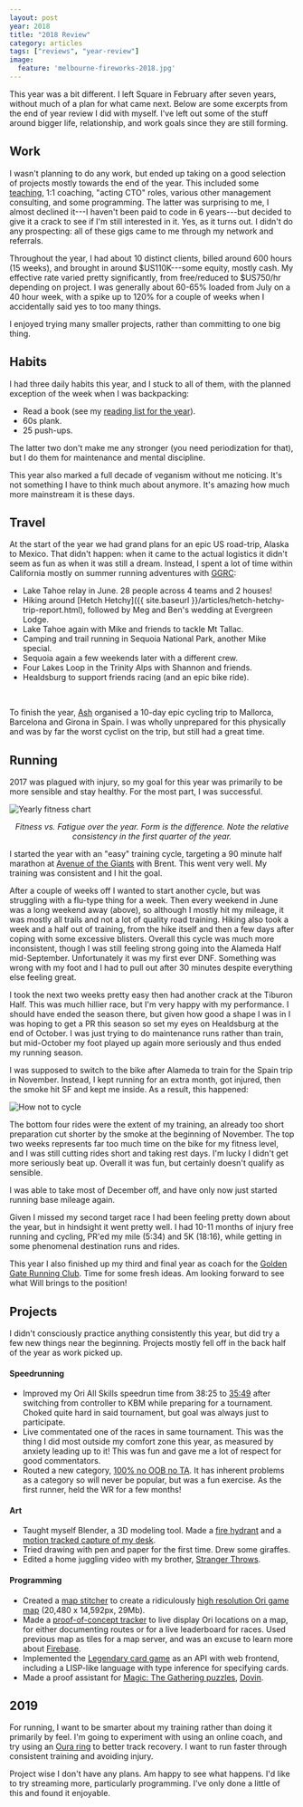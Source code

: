 ```yaml
---
layout: post
year: 2018
title: "2018 Review"
category: articles
tags: ["reviews", "year-review"]
image:
  feature: 'melbourne-fireworks-2018.jpg'
---
```


This year was a bit different. I left Square in February after seven years,
without much of a plan for what came next. Below are some excerpts from the end
of year review I did with myself. I've left out some of the stuff around bigger
life, relationship, and work goals since they are still forming.

## Work

I wasn't planning to do any work, but ended up taking on a good selection of
projects mostly towards the end of the year. This included some
[teaching](https://bradfieldcs.com/courses/leadership/), 1:1 coaching, "acting
CTO" roles, various other management consulting, and some programming. The
latter was surprising to me, I almost declined it---I haven't been paid to code
in 6 years---but decided to give it a crack to see if I'm still interested in
it. Yes, as it turns out. I didn't do any prospecting: all of these gigs came
to me through my network and referrals.

Throughout the year, I had about 10 distinct clients, billed around 600 hours
(15 weeks), and brought in around $US110K---some equity, mostly cash. My
effective rate varied pretty significantly, from free/reduced to $US750/hr
depending on project. I was generally about 60-65% loaded from July on a 40
hour week, with a spike up to 120% for a couple of weeks when I accidentally
said yes to too many things.

I enjoyed trying many smaller projects, rather than committing to one big thing.

## Habits

I had three daily habits this year, and I stuck to all of them, with the
planned exception of the week when I was backpacking:

* Read a book (see my [reading list for the year](/articles/2018-reading-list.html)).
* 60s plank.
* 25 push-ups.

The latter two don't make me any stronger (you need periodization for that),
but I do them for maintenance and mental discipline.

This year also marked a full decade of veganism without me noticing. It's not
something I have to think much about anymore. It's amazing how much more
mainstream it is these days.

## Travel

At the start of the year we had grand plans for an epic US road-trip, Alaska to Mexico. That didn't happen: when it came to the actual logistics it didn't seem as fun as when it was still a dream. Instead, I spent a lot of time within California mostly on summer running adventures with [GGRC](https://goldengaterunningclub.org/):

* Lake Tahoe relay in June. 28 people across 4 teams and 2 houses!
* Hiking around [Hetch Hetchy]({{ site.baseurl
  }}/articles/hetch-hetchy-trip-report.html), followed by Meg and Ben's wedding
  at Evergreen Lodge.
* Lake Tahoe again with Mike and friends to tackle Mt Tallac.
* Camping and trail running in Sequoia National Park, another Mike special.
* Sequoia again a few weekends later with a different crew.
* Four Lakes Loop in the Trinity Alps with Shannon and friends.
* Healdsburg to support friends racing (and an epic bike ride).

<x-youtube href='https://www.youtube.com/embed/r8eqLsl4hNU'>
</x-youtube>

<br />

To finish the year, [Ash](https://twitter.com/ashfontana) organised a 10-day
epic cycling trip to Mallorca, Barcelona and Girona in Spain. I was wholly
unprepared for this physically and was by far the worst cyclist on the trip,
but still had a great time.

## Running

2017 was plagued with injury, so my goal for this year was primarily to be more
sensible and stay healthy. For the most part, I was successful.

![Yearly fitness chart](/images/fitness.png)
<center><em>Fitness vs. Fatigue over the year. Form is the difference. Note
the relative consistency in the first quarter of the year.</em><p/></center>

I started the year with an "easy" training cycle, targeting a 90 minute half
marathon at [Avenue of the Giants](/articles/race-report-avenue-of-the-giants-half.html) with Brent. This went very well. My training
was consistent and I hit the goal.

After a couple of weeks off I wanted to start another cycle, but was struggling
with a flu-type thing for a week. Then every weekend in June was a long weekend
away (above), so although I mostly hit my mileage, it was mostly all trails
and not a lot of quality road training. Hiking also took a week and a half out
of training, from the hike itself and then a few days after coping with some
excessive blisters. Overall this cycle was much more inconsistent, though I was
still feeling strong going into the Alameda Half mid-September. Unfortunately
it was my first ever DNF. Something was wrong with my foot and I had to pull
out after 30 minutes despite everything else feeling great.

I took the next two weeks pretty easy then had another crack at the Tiburon
Half. This was much hillier race, but I'm very happy with my performance. I
should have ended the season there, but given how good a shape I was in I was
hoping to get a PR this season so set my eyes on Healdsburg at the end of
October. I was just trying to do maintenance runs rather than train, but
mid-October my foot played up again more seriously and thus ended my running
season.

I was supposed to switch to the bike after Alameda to train for the Spain trip
in November. Instead, I kept running for an extra month, got injured, then the
smoke hit SF and kept me inside. As a result, this happened:

![How not to cycle](/images/how-not-to-cycle.png)

The bottom four rides were the extent of my training, an already too short
preparation cut shorter by the smoke at the beginning of November. The top two
weeks represents far too much time on the bike for my fitness level, and I was
still cutting rides short and taking rest days. I'm lucky I didn't get more
seriously beat up. Overall it was fun, but certainly doesn't qualify as
sensible.

I was able to take most of December off, and have only now just started running
base mileage again.

Given I missed my second target race I had been feeling pretty down about the
year, but in hindsight it went pretty well. I had 10-11 months of injury free
running and cycling, PR'ed my mile (5:34) and 5K (18:16), while getting in some
phenomenal destination runs and rides.

This year I also finished up my third and final year as coach for the [Golden Gate Running Club](https://goldengaterunningclub.org/). Time for some fresh ideas. Am looking forward to see what Will brings to the position!

## Projects

I didn't consciously practice anything consistently this year, but did try a few
new things near the beginning. Projects mostly fell off in the back half of the
year as work picked up.

#### Speedrunning

* Improved my Ori All Skills speedrun time from 38:25 to
  [35:49](https://www.youtube.com/watch?v=SIIGCzqg94g) after switching from
  controller to KBM while preparing for a tournament. Choked quite hard in said
  tournament, but goal was always just to participate.
* Live commentated one of the races in same tournament. This was the thing I
  did most outside my comfort zone this year, as measured by anxiety leading up
  to it! This was fun and gave me a lot of respect for good commentators.
* Routed a new category, [100% no OOB no
  TA](https://xaviershay.com/ori-100-noobta). It has inherent problems as a
  category so will never be popular, but was a fun exercise. As the first
  runner, held the WR for a few months!

#### Art

* Taught myself Blender, a 3D modeling tool. Made a [fire
  hydrant](https://www.artstation.com/artwork/JdaNZ) and a [motion tracked
  capture of my desk](https://www.youtube.com/watch?v=J8glR4HVlSk).
* Tried drawing with pen and paper for the first time. Drew some giraffes.
* Edited a home juggling video with my brother, [Stranger
  Throws](https://www.youtube.com/watch?v=DOvOs1ceqdw).

<x-youtube href='https://www.youtube.com/embed/DOvOs1ceqdw'>
</x-youtube>

#### Programming

* Created a [map stitcher](https://github.com/xaviershay/ori-tracker/tree/master/MapStitcher) to create a ridiculously [high resolution Ori game map](https://www.dropbox.com/s/ui8ydu9elrg3wfy/ori-map-large.png?dl=0) (20,480 x 14,592px, 29Mb).
* Made a [proof-of-concept tracker](https://github.com/xaviershay/ori-tracker)
  to live display Ori locations on a map, for either documenting routes or for
  a live leaderboard for races. Used previous map as tiles for a map server,
  and was an excuse to learn more about [Firebase](https://firebase.google.com/).
* Implemented the [Legendary card
  game](https://github.com/xaviershay/legendary-bench) as an API with web
  frontend, including a LISP-like language with type inference for specifying
  cards.
* Made a proof assistant for [Magic: The Gathering
  puzzles](http://possibilitystorm.com/),
  [Dovin](https://github.com/xaviershay/dovin).

## 2019

For running, I want to be smarter about my training rather than doing it
primarily by feel. I'm going to experiment with using an online coach, and try
using an [Oura ring](https://ouraring.com/) to better track recovery. I want to
run faster through consistent training and avoiding injury.

Project wise I don't have any plans. Am happy to see what happens. I'd like to
try streaming more, particularly programming. I've only done a little of this
and found it enjoyable.

